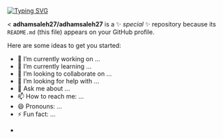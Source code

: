 <a href="https://git.io/typing-svg"><img src="https://readme-typing-svg.demolab.com?font=Fira+Code&size=35&pause=1000&color=F1F721&center=true&multiline=true&random=false&width=800&height=1200&lines=%F0%9F%91%8B+HI+There+%2C+I'm++Adham+Shaaban;Mobile+Developer;Native++Android++Development" alt="Typing SVG" /></a>

<
**adhamsaleh27/adhamsaleh27** is a ✨ _special_ ✨ repository because its `README.md` (this file) appears on your GitHub profile.

Here are some ideas to get you started:

- 🔭 I’m currently working on ...
- 🌱 I’m currently learning ...
- 👯 I’m looking to collaborate on ...
- 🤔 I’m looking for help with ...
- 💬 Ask me about ...
- 📫 How to reach me: ...
- 😄 Pronouns: ...
- ⚡ Fun fact: ...
- >
